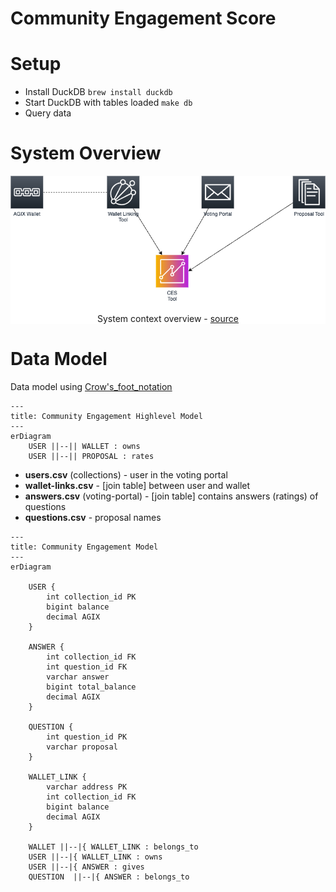 # Community Engagement Score

# Setup
* Install DuckDB `brew install duckdb`
* Start DuckDB with tables loaded `make db`
* Query data

# System Overview

<div align="center" style="background-color:white">
    <img src="docs/images/system_overview.png" alt="System context overview">
    <p>
        System context overview - <a target="__blank" href="docs/images/system_overview.drawio">source</a>
    </p>
</div>

# Data Model
Data model using [Crow's_foot_notation](https://en.wikipedia.org/wiki/Entity%E2%80%93relationship_model#Crow's_foot_notation)
```mermaid
---
title: Community Engagement Highlevel Model
---
erDiagram
    USER ||--|| WALLET : owns
    USER ||--|| PROPOSAL : rates
```

* **users.csv** (collections) - user in the voting portal
* **wallet-links.csv** - [join table] between user and wallet
* **answers.csv** (voting-portal) - [join table] contains answers (ratings) of questions
* **questions.csv** - proposal names


```mermaid
---
title: Community Engagement Model
---
erDiagram

    USER {
        int collection_id PK
        bigint balance
        decimal AGIX
    }

    ANSWER {
        int collection_id FK
        int question_id FK
        varchar answer
        bigint total_balance
        decimal AGIX
    }

    QUESTION {
        int question_id PK
        varchar proposal
    }

    WALLET_LINK {
        varchar address PK
        int collection_id FK
        bigint balance
        decimal AGIX
    }

    WALLET ||--|{ WALLET_LINK : belongs_to
    USER ||--|{ WALLET_LINK : owns
    USER ||--|{ ANSWER : gives
    QUESTION  ||--|{ ANSWER : belongs_to
```
